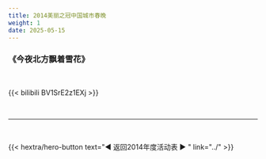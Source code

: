 ```yaml
---
title: 2014美丽之冠中国城市春晚
weight: 1
date: 2025-05-15
---
```


### 《今夜北方飘着雪花》

<br>

{{< bilibili BV1SrE2z1EXj >}}


<br>
<hr>
<br>

{{< hextra/hero-button text="◀ 返回2014年度活动表 ▶ " link="../" >}}